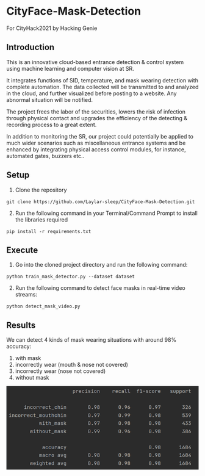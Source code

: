 # CityFace-Mask-Detection
For CityHack2021 by Hacking Genie

## Introduction
This is an innovative cloud-based entrance detection & control system using machine learning and computer vision at SR.

It integrates functions of SID, temperature, and mask wearing detection with complete automation. The data collected will be transmitted to and analyzed in the cloud, and further visualized before posting to a website. Any abnormal situation will be notified.

The project frees the labor of the securities, lowers the risk of infection through physical contact and upgrades the efficiency of the detecting & recording process to a great extent.

In addition to monitoring the SR, our project could potentially be applied to much wider scenarios such as miscellaneous entrance systems and be enhanced by integrating physical access control modules, for instance, automated gates, buzzers etc..

## Setup
1. Clone the repository
```
git clone https://github.com/Laylar-sleep/CityFace-Mask-Detection.git
```
2. Run the following command in your Terminal/Command Prompt to install the libraries required
```
pip install -r requirements.txt
```

## Execute
1. Go into the cloned project directory and run the following command:
```
python train_mask_detector.py --dataset dataset
```
2. Run the following command to detect face masks in real-time video streams:
```
python detect_mask_video.py 
```
## Results
We can detect 4 kinds of mask wearing situations with around 98% accuracy: 
1. with mask
2. incorrectly wear (mouth & nose not covered)
3. incorrectly wear (nose not covered)
4. without mask

![image](https://github.com/Laylar-sleep/CityFace-Mask-Detection/blob/4cf4ac0d919efcdf7b0e1b9c8aaae88769646d55/images/2021-01-31%20(7).png)
